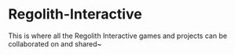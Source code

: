 # Regolith-Interactive

This is where all the Regolith Interactive games and projects can be collaborated on and shared~

